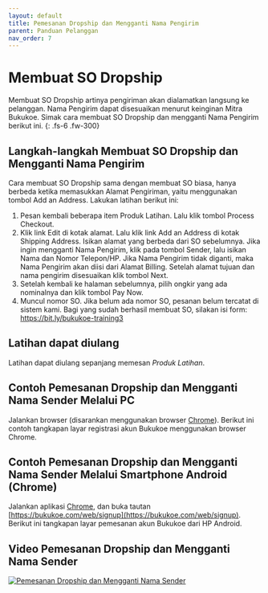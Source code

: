 ```yaml
---
layout: default
title: Pemesanan Dropship dan Mengganti Nama Pengirim
parent: Panduan Pelanggan 
nav_order: 7
---
```


# Membuat SO Dropship
Membuat SO Dropship artinya pengiriman akan dialamatkan langsung ke pelanggan. Nama Pengirim dapat disesuaikan menurut keinginan Mitra Bukukoe. Simak cara membuat SO Dropship dan mengganti Nama Pengirim berikut ini. {: .fs-6 .fw-300}

## Langkah-langkah Membuat SO Dropship dan Mengganti Nama Pengirim
Cara membuat SO Dropship sama dengan membuat SO biasa, hanya berbeda ketika memasukkan Alamat Pengiriman, yaitu menggunakan tombol Add an Address. Lakukan latihan berikut ini:

1. Pesan kembali beberapa item Produk Latihan. Lalu klik tombol Process Checkout.
2. Klik link Edit di kotak alamat. Lalu klik link Add an Address di kotak Shipping Address. Isikan alamat yang berbeda dari SO sebelumnya. Jika ingin mengganti Nama Pengirim, klik pada tombol Sender, lalu isikan Nama dan Nomor Telepon/HP. Jika Nama Pengirim tidak diganti, maka Nama Pengirim akan diisi dari Alamat Billing. Setelah alamat tujuan dan nama pengirim disesuaikan klik tombol Next. 
3. Setelah kembali ke halaman sebelumnya, pilih ongkir yang ada nominalnya dan klik tombol Pay Now. 
4. Muncul nomor SO. Jika belum ada nomor SO, pesanan belum tercatat di sistem kami. Bagi yang sudah berhasil membuat SO, silakan isi form: https://bit.ly/bukukoe-training3

## Latihan dapat diulang
Latihan dapat diulang sepanjang memesan *Produk Latihan*.

## Contoh Pemesanan Dropship dan Mengganti Nama Sender Melalui PC
Jalankan browser (disarankan menggunakan browser [Chrome](https://www.google.com/chrome/)). Berikut ini contoh tangkapan layar registrasi akun Bukukoe menggunakan browser Chrome.

## Contoh Pemesanan Dropship dan Mengganti Nama Sender Melalui Smartphone Android (Chrome)
Jalankan aplikasi [Chrome](https://play.google.com/store/apps/details?id=com.android.chrome&hl=en), dan buka tautan [https://bukukoe.com/web/signup](https://bukukoe.com/web/signup). Berikut ini tangkapan layar pemesanan akun Bukukoe dari HP Android.

## Video Pemesanan Dropship dan Mengganti Nama Sender
[![Pemesanan Dropship dan Mengganti Nama Sender](https://img.youtube.com/vi/qb7gWJJHtMM/0.jpg)](https://www.youtube.com/watch?v=qb7gWJJHtMM)
